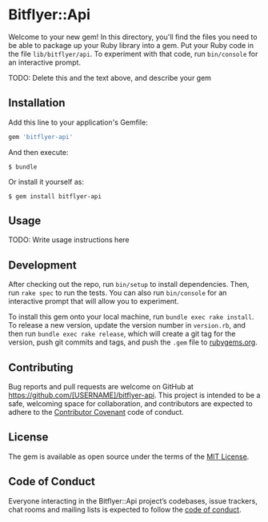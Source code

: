 # Bitflyer::Api

Welcome to your new gem! In this directory, you'll find the files you need to be able to package up your Ruby library into a gem. Put your Ruby code in the file `lib/bitflyer/api`. To experiment with that code, run `bin/console` for an interactive prompt.

TODO: Delete this and the text above, and describe your gem

## Installation

Add this line to your application's Gemfile:

```ruby
gem 'bitflyer-api'
```

And then execute:

    $ bundle

Or install it yourself as:

    $ gem install bitflyer-api

## Usage

TODO: Write usage instructions here

## Development

After checking out the repo, run `bin/setup` to install dependencies. Then, run `rake spec` to run the tests. You can also run `bin/console` for an interactive prompt that will allow you to experiment.

To install this gem onto your local machine, run `bundle exec rake install`. To release a new version, update the version number in `version.rb`, and then run `bundle exec rake release`, which will create a git tag for the version, push git commits and tags, and push the `.gem` file to [rubygems.org](https://rubygems.org).

## Contributing

Bug reports and pull requests are welcome on GitHub at https://github.com/[USERNAME]/bitflyer-api. This project is intended to be a safe, welcoming space for collaboration, and contributors are expected to adhere to the [Contributor Covenant](http://contributor-covenant.org) code of conduct.

## License

The gem is available as open source under the terms of the [MIT License](http://opensource.org/licenses/MIT).

## Code of Conduct

Everyone interacting in the Bitflyer::Api project’s codebases, issue trackers, chat rooms and mailing lists is expected to follow the [code of conduct](https://github.com/[USERNAME]/bitflyer-api/blob/master/CODE_OF_CONDUCT.md).

